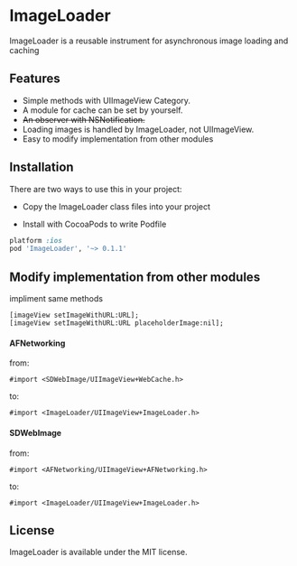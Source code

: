 ImageLoader
===========

ImageLoader is a reusable instrument for asynchronous image loading and caching

Features
----------

- Simple methods with UIImageView Category.
- A module for cache can be set by yourself.
- ~~An observer with NSNotification.~~
- Loading images is handled by ImageLoader, not UIImageView.
- Easy to modify implementation from other modules

Installation
----------

There are two ways to use this in your project:

- Copy the ImageLoader class files into your project

- Install with CocoaPods to write Podfile
```ruby
platform :ios
pod 'ImageLoader', '~> 0.1.1'
```

Modify implementation from other modules
----------

impliment same methods
```objc
[imageView setImageWithURL:URL];
[imageView setImageWithURL:URL placeholderImage:nil];
```

#### AFNetworking

from:
```objc
#import <SDWebImage/UIImageView+WebCache.h>
```

to:
```objc
#import <ImageLoader/UIImageView+ImageLoader.h>
```

#### SDWebImage

from:
```objc
#import <AFNetworking/UIImageView+AFNetworking.h>
```

to:
```objc
#import <ImageLoader/UIImageView+ImageLoader.h>
```


## License

ImageLoader is available under the MIT license.

